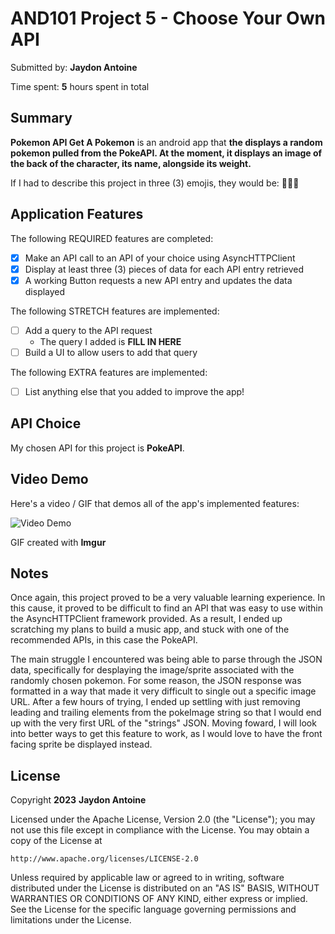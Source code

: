 <!-- (This is a comment) INSTRUCTIONS: Go through this page and fill out any **bolded** entries with their correct values.-->

# AND101 Project 5 - Choose Your Own API

Submitted by: **Jaydon Antoine**

Time spent: **5** hours spent in total

## Summary

**Pokemon API Get A Pokemon** is an android app that **the displays a random pokemon pulled from the PokeAPI. At the moment, it displays an image of the back of the character, its name, alongside its weight.**

If I had to describe this project in three (3) emojis, they would be: **🐉🐳🦄**

## Application Features

<!-- (This is a comment) Please be sure to change the [ ] to [x] for any features you completed.  If a feature is not checked [x], you might miss the points for that item! -->

The following REQUIRED features are completed:

- [X] Make an API call to an API of your choice using AsyncHTTPClient
- [X] Display at least three (3) pieces of data for each API entry retrieved
- [X] A working Button requests a new API entry and updates the data displayed

The following STRETCH features are implemented:

- [ ] Add a query to the API request
  - The query I added is **FILL IN HERE**
- [ ] Build a UI to allow users to add that query

The following EXTRA features are implemented:

- [ ] List anything else that you added to improve the app!

## API Choice

My chosen API for this project is **PokeAPI**.

## Video Demo

Here's a video / GIF that demos all of the app's implemented features:

<img src='https://i.imgur.com/RsBljsP.gif' title='Video Demo' width='' alt='Video Demo' />

GIF created with **Imgur**

<!-- Recommended tools:
- [Kap](https://getkap.co/) for macOS
- [ScreenToGif](https://www.screentogif.com/) for Windows
- [peek](https://github.com/phw/peek) for Linux. -->

## Notes

Once again, this project proved to be a very valuable learning experience. In this cause, it proved to be difficult to find an API that was easy to use within the AsyncHTTPClient framework provided. 
As a result, I ended up scratching my plans to build a music app, and stuck with one of the recommended APIs, in this case the PokeAPI. 

The main struggle I encountered was being able to parse through the JSON data, specifically for desplaying the image/sprite associated with the randomly chosen pokemon. For some reason, 
the JSON response was formatted in a way that made it very difficult to single out a specific image URL. After a few hours of trying, I ended up settling with just removing leading and trailing 
elements from the pokeImage string so that I would end up with the very first URL of the "strings" JSON. Moving foward, I will look into better ways to get this feature to work, as I would love 
to have the front facing sprite be displayed instead. 

## License

Copyright **2023** **Jaydon Antoine**

Licensed under the Apache License, Version 2.0 (the "License");
you may not use this file except in compliance with the License.
You may obtain a copy of the License at

    http://www.apache.org/licenses/LICENSE-2.0

Unless required by applicable law or agreed to in writing, software
distributed under the License is distributed on an "AS IS" BASIS,
WITHOUT WARRANTIES OR CONDITIONS OF ANY KIND, either express or implied.
See the License for the specific language governing permissions and
limitations under the License.
